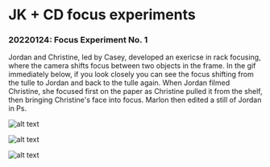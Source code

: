 # JK + CD focus experiments

### 20220124: Focus Experiment No. 1
Jordan and Christine, led by Casey, developed an exericse in rack focusing, where the camera shifts focus between two objects in the frame. In the gif immediately below, if you look closely you can see the focus shifting from the tulle to Jordan and back to the tulle again. When Jordan filmed Christine, she focused first on the paper as Christine pulled it from the shelf, then bringing Christine's face into focus. Marlon then edited a still of Jordan in Ps.

![alt text](https://files.slack.com/files-pri/T0HTW3H0V-F02VAL8ACHK/jk-cd-gif-2_360.gif?pub_secret=59b4e6c737)

![alt text](https://files.slack.com/files-pri/T0HTW3H0V-F02VAL6RLLD/jk-cd-gif-1_360.gif?pub_secret=8f8da9057b)

![alt text](https://files.slack.com/files-pri/T0HTW3H0V-F030C90S341/20220124_cinelab_cdjkccmk_stills_00033421.jpg?pub_secret=4056584532)